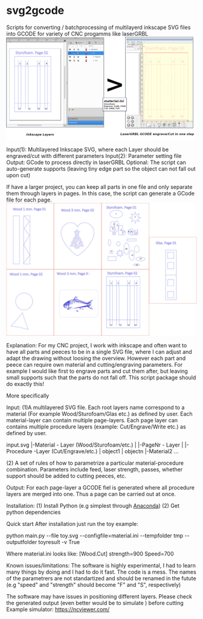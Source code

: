 # svg2gcode
Scripts for converting / batchprocessing of multilayerd inkscape SVG files into GCODE for variety of CNC progamms like laserGRBL
<img width ="800px" src="doc/step.svg"/>

Input(1): Multilayered Inkscape SVG, where each Layer should be engraved/cut with different parameters
Input(2): Parameter setting file
Output: GCode to process directly in laserGRBL
Optional: The script can auto-generate supports (leaving tiny edge part so the object can not fall out upon cut)


If have a larger project, you can keep all parts in one file and only separate them through layers in pages. In this case, the script can generate a GCode file for each page.
<img src="toy.svg"/>

Explanation:
For my CNC project, I work with inkscape  and often want to have all parts and peeces to be in a single SVG file, where I can adjust and adapt the drawing without loosing the overview. However each part and peece can require own material and cutting/engraving parameters. For example I would like first to engrave parts and cut them after, but leaving small supports such that the parts do not fall off. This script package should do exactly this!


More specifically

Input:
  (1)A multilayered SVG file. Each root layers name correspond to a material (For example Wood/Sturofoam/Glas etc.) as defined by user. Each material-layer can contain multiple page-layers. Each page layer can contains multiple procedure layers (example: Cut/Engrave/Write etc.) as defined by user.
 
 input.svg
   |-Material - Layer (Wood/Sturofoam/etc.)
   |    |-PageNr - Layer
   |        |-Procedure -Layer (Cut/Engrave/etc.)
   |            object1
   |            objectn
   |-Material2 ... 
            
  (2) A set of rules of how to parametrize a particular material-procedure combination. Parameters include feed, laser strength, passes, whether support should be added to cutting peeces, etc.

Output:
  For each page-layer a GCODE fiel is generated where all procedure layers are merged into one. Thus a page can be carried out at once.



Installation:
(1) Install Python (e.g simplest through <a href="https://www.anaconda.com/products/individual">Anaconda</a>)
(2) Get python dependencies

Quick start
After installation just run the toy example:

python main.py --file toy.svg --configfile=material.ini --tempfolder tmp --outputfolder toyresult -v True

Where material.ini looks like:
[Wood.Cut]
strength=900
Speed=700


Known issues/limitations:
The software is highly experimental, I had to learn many things by doing and I had to do it fast. The code is a mess. The names of the parametrers are not standartized and should be renamed in the futute (e.g "speed" and "strength" should become "F" and "S", respectively)

The software may have issues in positioning different layers. Please check the generated output (even better would be to simulate ) before cutting
Example simulator: https://ncviewer.com/
